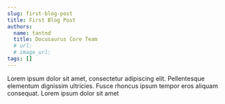 ```yaml
---
slug: first-blog-post
title: First Blog Post
authors:
  name: tantnd
  title: Docusaurus Core Team
  # url: 
  # image_url: 
tags: []
---
```


Lorem ipsum dolor sit amet, consectetur adipiscing elit. Pellentesque elementum dignissim ultricies. Fusce rhoncus ipsum tempor eros aliquam consequat. Lorem ipsum dolor sit amet
